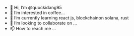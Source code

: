 - 👋 Hi, I’m @quockidang95
- 👀 I’m interested in coffee...
- 🌱 I’m currently learning react js, blockchainon solana, rust
- 💞️ I’m looking to collaborate on ...
- 📫 How to reach me ...

<!---
quockidang95/quockidang95 is a ✨ special ✨ repository because its `README.md` (this file) appears on your GitHub profile.
You can click the Preview link to take a look at your changes.
--->
